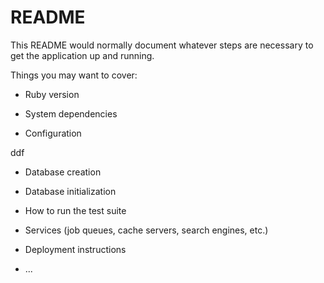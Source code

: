 # README

This README would normally document whatever steps are necessary to get the
application up and running.

Things you may want to cover:



* Ruby version

* System dependencies

* Configuration



ddf




* Database creation

* Database initialization

* How to run the test suite

* Services (job queues, cache servers, search engines, etc.)

* Deployment instructions

* ...
